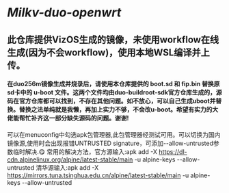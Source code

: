 # *Milkv-duo-openwrt*
## 此仓库提供VizOS生成的镜像，未使用workflow在线生成(因为不会workflow)，使用本地WSL编译并上传。
#### 在duo256m镜像生成并烧录后，请使用本仓库提供的 boot.sd 和 fip.bin 替换原sd卡中的 u-boot 文件。这两个文件均由duo-buildroot-sdk官方仓库生成的，源码在官方仓库都可以找到，不存在其他问题。如不放心，可以自己生成uboot并替换。替换之法单纯就是我懒，再加上实力不够，不会改u-boot。希望有实力的大佬能帮忙补齐这一部分缺失源码的问题。谢谢!

可以在menuconfig中勾选apk包管理器,此包管理器经测试可用。可以切换为国内镜像源,使用时会出现报错UNTRUSTED signature，可添加--allow-untrusted参数临时解决.😋
常用的解决方法，官方源输入:apk add -X https://dl-cdn.alpinelinux.org/alpine/latest-stable/main -u alpine-keys  --allow-untrusted
清华源输入:apk add -X https://mirrors.tuna.tsinghua.edu.cn/alpine/latest-stable/main -u alpine-keys  --allow-untrusted
